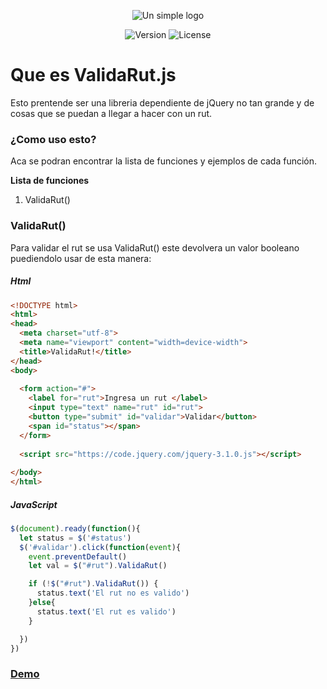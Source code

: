 <p align="center"><img src="https://i.ibb.co/Gd2RKZV/logo.png" alt="Un simple logo"></p>
<p align="center">
  <img src="https://img.shields.io/badge/Version-v0.0.1-%232F9ED4.svg" alt="Version">
  <img src="https://img.shields.io/badge/License-MIT-%23428878.svg" alt="License">
</p>

# Que es ValidaRut.js
Esto prentende ser una libreria dependiente de jQuery no tan grande y de cosas que se puedan a llegar a hacer con un rut.

### ¿Como uso esto?
Aca se podran encontrar la lista de funciones y ejemplos de cada función.

**Lista de funciones**
  1. ValidaRut()

### ValidaRut()
Para validar el rut se usa ValidaRut() este devolvera un valor booleano puediendolo usar de esta manera:
##### Html
```html
<!DOCTYPE html>
<html>
<head>
  <meta charset="utf-8">
  <meta name="viewport" content="width=device-width">
  <title>ValidaRut!</title>
</head>
<body>
  
  <form action="#">
    <label for="rut">Ingresa un rut </label>
    <input type="text" name="rut" id="rut">
    <button type="submit" id="validar">Validar</button>
    <span id="status"></span>
  </form>
  
  <script src="https://code.jquery.com/jquery-3.1.0.js"></script>
  
</body>
</html>
```
##### JavaScript
```javascript
$(document).ready(function(){
  let status = $('#status')
  $('#validar').click(function(event){
    event.preventDefault()
    let val = $("#rut").ValidaRut()

    if (!$("#rut").ValidaRut()) {
      status.text('El rut no es valido') 
    }else{
      status.text('El rut es valido')
    }

  })
})
```
### [Demo](https://validarut.netlify.com/)
